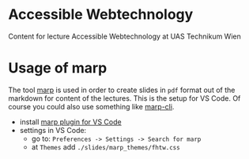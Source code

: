 # Accessible Webtechnology

Content for lecture Accessible Webtechnology at UAS Technikum Wien

# Usage of marp

The tool [marp](https://marp.app/) is used in order to create slides in `pdf` format out of the markdown for content of the lectures. This is the setup for VS Code. Of course you could also use something like [marp-cli](https://www.npmjs.com/package/@marp-team/marp-cli).

- install [marp plugin for VS Code](https://marketplace.visualstudio.com/items?itemName=marp-team.marp-vscode)
- settings in VS Code:
   - go to: `Preferences -> Settings -> Search for marp`
   - at `Themes` add `./slides/marp_themes/fhtw.css`